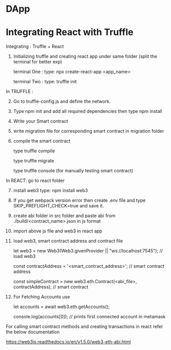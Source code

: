 # DApp

# Integrating React with Truffle

Integrating : Truffle + React

1. Initializing truffle and creating react app under same folder (split the terminal for better exp)

   terminal One : type: npx create-react-app <app_name>

   terminal Two : type: truffle init

In TRUFFLE :

2. Go to truffle-config.js and define the network.

3. Type npm init and add all required dependencies then type npm install

4. Write your Smart contract

5. write migration file for corresponding smart contract in migration folder

6. compile the smart contract

   type truffle compile
   
   type truffle migrate
   
   type truffle console (for manually testing smart contract)
   

In REACT: go to react folder

7. install web3 type: npm install web3

8. If you get webpack version error then create .env file and type SKIP_PREFLIGHT_CHECK=true and save it.

9. create abi folder in src folder and paste abi from ./build/<contract_name>.json in js format

10. import above js file and web3 in react app 

11. load web3, smart contract address and contract file 

    let web3 = new Web3(Web3.givenProvider || "ws://localhost:7545"); // load web3
    
    const contractAddress = '<smart_contract_address>'; // smart contract address
    
    const simpleContract = new web3.eth.Contract(<abi_file>, contractAddress); // smart contract
    

12. For Fetching Accounts use

    let accounts = await web3.eth.getAccounts();
    
    console.log(accounts[0]); // prints first connected account in metamask 


For calling smart contract methods and creating transactions in react refer the below documentation

https://web3js.readthedocs.io/en/v1.5.0/web3-eth-abi.html

